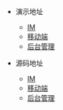 * 演示地址
  * [IM](http://www.xuzhihao.com.cn/index.html)
  * [移动端](http://www.xuzhihao.com.cn/index.html)
  * [后台管理](http://www.xuzhihao.com.cn/index.html)

* 源码地址
  * [IM](http://www.xuzhihao.com.cn/index.html)
  * [移动端](http://www.xuzhihao.com.cn/index.html)
  * [后台管理](http://www.xuzhihao.com.cn/index.html)

